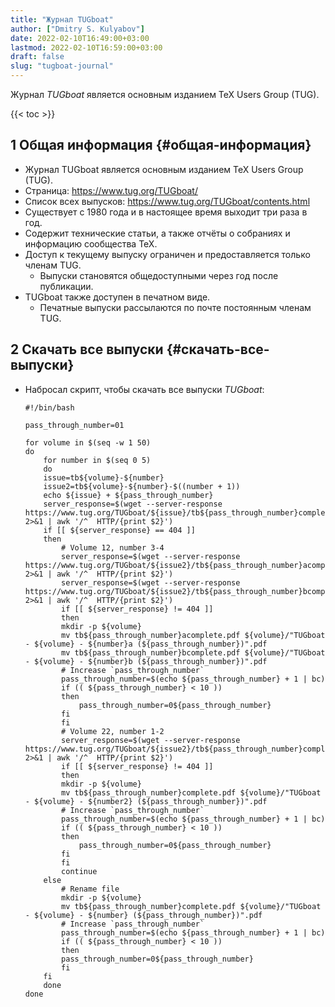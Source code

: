 ```yaml
---
title: "Журнал TUGboat"
author: ["Dmitry S. Kulyabov"]
date: 2022-02-10T16:49:00+03:00
lastmod: 2022-02-10T16:59:00+03:00
draft: false
slug: "tugboat-journal"
---
```


Журнал _TUGboat_ является основным изданием TeX Users Group (TUG).

<!--more-->

{{< toc >}}


## <span class="section-num">1</span> Общая информация {#общая-информация}

-   Журнал TUGboat является основным изданием TeX Users Group (TUG).
-   Страница: <https://www.tug.org/TUGboat/>
-   Список всех выпусков: <https://www.tug.org/TUGboat/contents.html>
-   Существует с 1980 года и в настоящее время выходит три раза в год.
-   Содержит технические статьи, а также отчёты о собраниях и информацию сообщества TeX.
-   Доступ к текущему выпуску ограничен и предоставляется только членам TUG.
    -   Выпуски становятся общедоступными через год после публикации.
-   TUGboat также доступен в печатном виде.
    -   Печатные выпуски рассылаются по почте постоянным членам TUG.


## <span class="section-num">2</span> Скачать все выпуски {#скачать-все-выпуски}

-   Набросал скрипт, чтобы скачать все выпуски _TUGboat_:

    ```shell
    #!/bin/bash

    pass_through_number=01

    for volume in $(seq -w 1 50)
    do
        for number in $(seq 0 5)
        do
    	issue=tb${volume}-${number}
    	issue2=tb${volume}-${number}-$((number + 1))
    	echo ${issue} + ${pass_through_number}
    	server_response=$(wget --server-response https://www.tug.org/TUGboat/${issue}/tb${pass_through_number}complete.pdf 2>&1 | awk '/^  HTTP/{print $2}')
    	if [[ ${server_response} == 404 ]]
    	then
    	    # Volume 12, number 3-4
    	    server_response=$(wget --server-response https://www.tug.org/TUGboat/${issue2}/tb${pass_through_number}acomplete.pdf 2>&1 | awk '/^  HTTP/{print $2}')
    	    server_response=$(wget --server-response https://www.tug.org/TUGboat/${issue2}/tb${pass_through_number}bcomplete.pdf 2>&1 | awk '/^  HTTP/{print $2}')
    	    if [[ ${server_response} != 404 ]]
    	    then
    		mkdir -p ${volume}
    		mv tb${pass_through_number}acomplete.pdf ${volume}/"TUGboat - ${volume} - ${number}a (${pass_through_number})".pdf
    		mv tb${pass_through_number}bcomplete.pdf ${volume}/"TUGboat - ${volume} - ${number}b (${pass_through_number})".pdf
    		# Increase `pass_through_number`
    		pass_through_number=$(echo ${pass_through_number} + 1 | bc)
    		if (( ${pass_through_number} < 10 ))
    		then
    		    pass_through_number=0${pass_through_number}
    		fi
    	    fi
    	    # Volume 22, number 1-2
    	    server_response=$(wget --server-response https://www.tug.org/TUGboat/${issue2}/tb${pass_through_number}complete.pdf 2>&1 | awk '/^  HTTP/{print $2}')
    	    if [[ ${server_response} != 404 ]]
    	    then
    		mkdir -p ${volume}
    		mv tb${pass_through_number}complete.pdf ${volume}/"TUGboat - ${volume} - ${number2} (${pass_through_number})".pdf
    		# Increase `pass_through_number`
    		pass_through_number=$(echo ${pass_through_number} + 1 | bc)
    		if (( ${pass_through_number} < 10 ))
    		then
    		    pass_through_number=0${pass_through_number}
    		fi
    	    fi
    	    continue
    	else
    	    # Rename file
    	    mkdir -p ${volume}
    	    mv tb${pass_through_number}complete.pdf ${volume}/"TUGboat - ${volume} - ${number} (${pass_through_number})".pdf
    	    # Increase `pass_through_number`
    	    pass_through_number=$(echo ${pass_through_number} + 1 | bc)
    	    if (( ${pass_through_number} < 10 ))
    	    then
    		pass_through_number=0${pass_through_number}
    	    fi
    	fi
        done
    done
    ```

